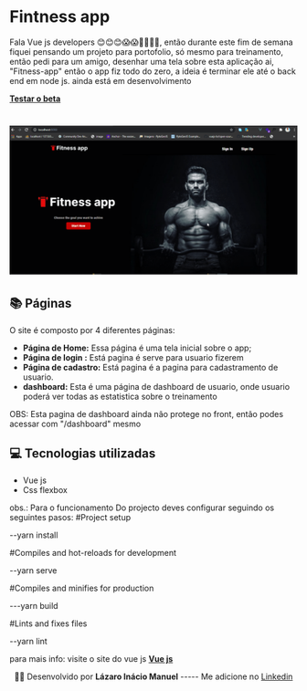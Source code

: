 # Fintness app

Fala Vue js developers 😊😊😊😱😱🎉🎉🎉🎉, então durante este fim de semana fiquei pensando um projeto para portofolio, só mesmo para treinamento, então pedi para um amigo, desenhar uma tela sobre esta aplicação ai, "Fitness-app" então o app fiz todo do zero, a ideia é terminar ele até o back end em node js.
ainda está em desenvolvimento

 **[Testar o beta](https://rocketseat.com.br/)**

 <h1 align = center>
    <img src="public/fitnissApp.gif">
</h1>

## 📚 Páginas
O site é composto por 4 diferentes páginas: 

  - **Página de Home:** Essa página é uma tela inicial sobre o app;
  - **Página de login :** Está pagina é serve para usuario fizerem   
  - **Página de cadastro:** Está pagina é a pagina para cadastramento de usuario. 
  - **dashboard:** Esta é uma página de dashboard de usuario, onde usuario poderá ver todas as estatistica sobre o treinamento

  OBS: Esta pagina de dashboard ainda não protege no front, então podes acessar com "/dashboard" mesmo 


  ## 💻 Tecnologias utilizadas
  - Vue js
  - Css flexbox

obs.: Para o funcionamento Do projecto deves configurar seguindo os seguintes pasos: 
#Project setup


--yarn install

#Compiles and hot-reloads for development


--yarn serve

#Compiles and minifies for production


---yarn build

#Lints and fixes files


--yarn lint

para mais info: visite o site do vue js  **[Vue js](https://br.vuejs.org/v2/guide/)**
<p align= center>
🐱‍👤 Desenvolvido por <strong>Lázaro Inácio Manuel</strong>   -----   Me adicione no <a href="https://www.linkedin.com/in/l%C3%A1zaro-in%C3%A1cio-manuel-9264971b3/"target="_blank">Linkedin</a>
</p>










